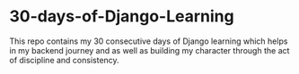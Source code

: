 # 30-days-of-Django-Learning
This repo contains my 30 consecutive days of Django learning which helps in my backend journey and as well as building my character through the act of discipline and consistency.
